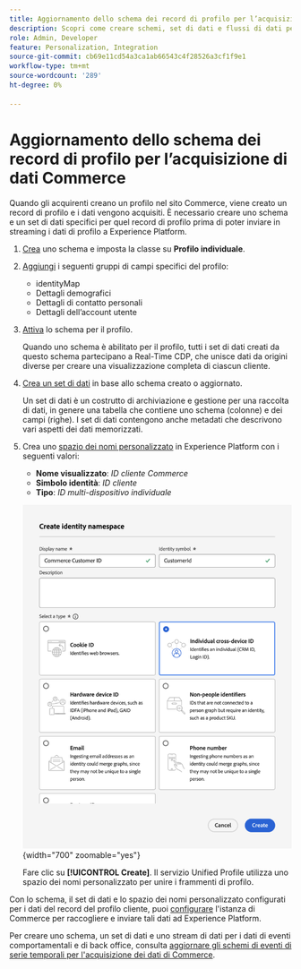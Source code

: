 ```yaml
---
title: Aggiornamento dello schema dei record di profilo per l’acquisizione di dati Commerce
description: Scopri come creare schemi, set di dati e flussi di dati per raccogliere e inviare i dati dei record del profilo di Commerce ad Experience Platform.
role: Admin, Developer
feature: Personalization, Integration
source-git-commit: cb69e11cd54a3ca1ab66543c4f28526a3cf1f9e1
workflow-type: tm+mt
source-wordcount: '289'
ht-degree: 0%

---
```


# Aggiornamento dello schema dei record di profilo per l’acquisizione di dati Commerce

Quando gli acquirenti creano un profilo nel sito Commerce, viene creato un record di profilo e i dati vengono acquisiti. È necessario creare uno schema e un set di dati specifici per quel record di profilo prima di poter inviare in streaming i dati di profilo a Experience Platform.

1. [Crea](https://experienceleague.adobe.com/en/docs/experience-platform/xdm/ui/resources/schemas) uno schema e imposta la classe su **Profilo individuale**.

1. [Aggiungi](https://experienceleague.adobe.com/en/docs/experience-platform/xdm/ui/resources/schemas) i seguenti gruppi di campi specifici del profilo:

   - identityMap
   - Dettagli demografici
   - Dettagli di contatto personali
   - Dettagli dell’account utente

1. [Attiva](https://experienceleague.adobe.com/en/docs/experience-platform/xdm/ui/resources/schemas) lo schema per il profilo.

   Quando uno schema è abilitato per il profilo, tutti i set di dati creati da questo schema partecipano a Real-Time CDP, che unisce dati da origini diverse per creare una visualizzazione completa di ciascun cliente.

1. [Crea un set di dati](https://experienceleague.adobe.com/en/docs/platform-learn/implement-mobile-sdk/experience-cloud/platform) in base allo schema creato o aggiornato.

   Un set di dati è un costrutto di archiviazione e gestione per una raccolta di dati, in genere una tabella che contiene uno schema (colonne) e dei campi (righe). I set di dati contengono anche metadati che descrivono vari aspetti dei dati memorizzati.

1. Crea uno [spazio dei nomi personalizzato](https://experienceleague.adobe.com/en/docs/experience-platform/identity/features/namespaces#create-namespaces) in Experience Platform con i seguenti valori:

   - **Nome visualizzato**: _ID cliente Commerce_
   - **Simbolo identità**: _ID cliente_
   - **Tipo**: _ID multi-dispositivo individuale_

   ![Crea spazio dei nomi personalizzato](assets/custom-namespace.png){width="700" zoomable="yes"}

   Fare clic su **[!UICONTROL Create]**. Il servizio Unified Profile utilizza uno spazio dei nomi personalizzato per unire i frammenti di profilo.

Con lo schema, il set di dati e lo spazio dei nomi personalizzato configurati per i dati del record del profilo cliente, puoi [configurare](connect-data.md#data-collection) l&#39;istanza di Commerce per raccogliere e inviare tali dati ad Experience Platform.

Per creare uno schema, un set di dati e uno stream di dati per i dati di eventi comportamentali e di back office, consulta [aggiornare gli schemi di eventi di serie temporali per l&#39;acquisizione dei dati di Commerce](update-xdm.md).
